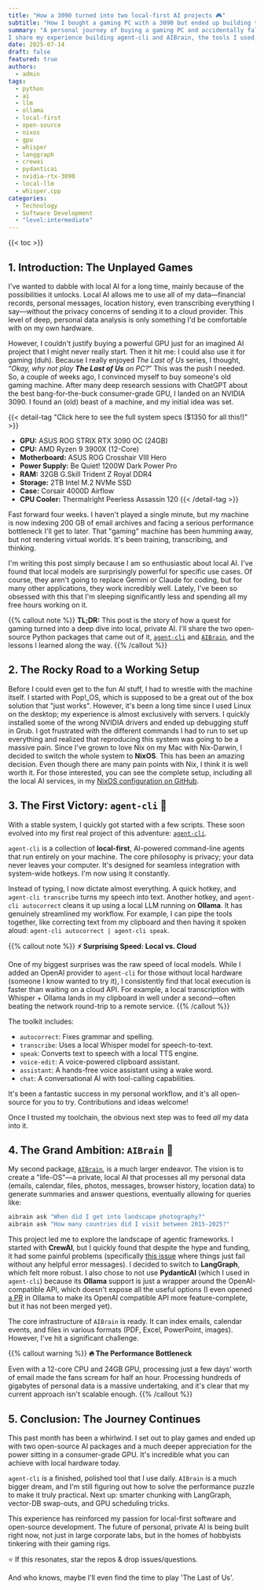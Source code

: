 ```yaml
---
title: "How a 3090 turned into two local‑first AI projects 🎮"
subtitle: "How I bought a gaming PC with a 3090 but ended up building two local-first Python AI packages instead."
summary: "A personal journey of buying a gaming PC and accidentally falling down the rabbit hole of local, private AI.
I share my experience building agent-cli and AIBrain, the tools I used, and the lessons I learned along the way."
date: 2025-07-14
draft: false
featured: true
authors:
  - admin
tags:
  - python
  - ai
  - llm
  - ollama
  - local-first
  - open-source
  - nixos
  - gpu
  - whisper
  - langgraph
  - crewai
  - pydanticai
  - nvidia-rtx-3090
  - local-llm
  - whisper.cpp
categories:
  - Technology
  - Software Development
  - "level:intermediate"
---
```


{{< toc >}}

## 1. Introduction: The Unplayed Games

I've wanted to dabble with local AI for a long time, mainly because of the possibilities it unlocks.
Local AI allows me to use all of my data—financial records, personal messages, location history, even transcribing everything I say—without the privacy concerns of sending it to a cloud provider.
This level of deep, personal data analysis is only something I'd be comfortable with on my own hardware.

However, I couldn't justify buying a powerful GPU just for an imagined AI project that I might never really start.
Then it hit me: I could also use it for gaming (duh).
Because I really enjoyed *The Last of Us* series, I thought, “*Okay, why not play **The Last of Us** on PC?*”
This was the push I needed.
So, a couple of weeks ago, I convinced myself to buy someone's old gaming machine.
After many deep research sessions with ChatGPT about the best bang-for-the-buck consumer-grade GPU, I landed on an NVIDIA 3090.
I found an (old) beast of a machine, and my initial idea was set.

{{< detail-tag "Click here to see the full system specs ($1350 for all this!)" >}}
*   **GPU:** ASUS ROG STRIX RTX 3090 OC (24GB)
*   **CPU:** AMD Ryzen 9 3900X (12-Core)
*   **Motherboard:** ASUS ROG Crosshair VIII Hero
*   **Power Supply:** Be Quiet! 1200W Dark Power Pro
*   **RAM:** 32GB G.Skill Trident Z Royal DDR4
*   **Storage:** 2TB Intel M.2 NVMe SSD
*   **Case:** Corsair 4000D Airflow
*   **CPU Cooler:** Thermalright Peerless Assassin 120
{{< /detail-tag >}}

Fast forward four weeks.
I haven't played a single minute, but my machine is now indexing 200 GB of email archives and facing a serious performance bottleneck I'll get to later.
That "gaming" machine has been humming away, but not rendering virtual worlds.
It's been training, transcribing, and thinking.

I'm writing this post simply because I am so enthusiastic about local AI.
I've found that local models are surprisingly powerful for specific use cases.
Of course, they aren't going to replace Gemini or Claude for coding, but for many other applications, they work incredibly well.
Lately, I've been so obsessed with this that I'm sleeping significantly less and spending all my free hours working on it.

{{% callout note %}}
**TL;DR:** This post is the story of how a quest for gaming turned into a deep dive into local, private AI.
I'll share the two open-source Python packages that came out of it, [`agent-cli`](https://github.com/basnijholt/agent-cli) and [`AIBrain`](https://github.com/basnijholt/aibrain), and the lessons I learned along the way.
{{% /callout %}}

## 2. The Rocky Road to a Working Setup

Before I could even get to the fun AI stuff, I had to wrestle with the machine itself.
I started with Pop!_OS, which is supposed to be a great out of the box solution that "just works".
However, it's been a long time since I used Linux on the desktop; my experience is almost exclusively with servers.
I quickly installed some of the wrong NVIDIA drivers and ended up debugging stuff in Grub.
I got frustrated with the different commands I had to run to set up everything and realized that reproducing this system was going to be a massive pain.
Since I've grown to love Nix on my Mac with Nix-Darwin, I decided to switch the whole system to **NixOS**.
This has been an amazing decision.
Even though there are many pain points with Nix, I think it is well worth it.
For those interested, you can see the complete setup, including all the local AI services, in my [NixOS configuration on GitHub](https://github.com/basnijholt/dotfiles/blob/841cd5fb94b65556e7a2cc7d8ea618f86b50bf1d/configs/nixos/configuration.nix).

## 3. The First Victory: `agent-cli` 🐍

With a stable system, I quickly got started with a few scripts.
These soon evolved into my first real project of this adventure: [`agent-cli`](https://github.com/basnijholt/agent-cli).

`agent-cli` is a collection of **local-first**, AI-powered command-line agents that run entirely on your machine.
The core philosophy is privacy; your data never leaves your computer.
It's designed for seamless integration with system-wide hotkeys.
I'm now using it constantly.

Instead of typing, I now dictate almost everything.
A quick hotkey, and `agent-cli transcribe` turns my speech into text.
Another hotkey, and `agent-cli autocorrect` cleans it up using a local LLM running on **Ollama**.
It has genuinely streamlined my workflow.
For example, I can pipe the tools together, like correcting text from my clipboard and then having it spoken aloud: `agent-cli autocorrect | agent-cli speak`.

{{% callout note %}}
**⚡ Surprising Speed: Local vs. Cloud**

One of my biggest surprises was the raw speed of local models.
While I added an OpenAI provider to `agent-cli` for those without local hardware (someone I know wanted to try it), I consistently find that local execution is faster than waiting on a cloud API.
For example, a local transcription with Whisper + Ollama lands in my clipboard in well under a second—often beating the network round-trip to a remote service.
{{% /callout %}}

The toolkit includes:
*   `autocorrect`: Fixes grammar and spelling.
*   `transcribe`: Uses a local Whisper model for speech-to-text.
*   `speak`: Converts text to speech with a local TTS engine.
*   `voice-edit`: A voice-powered clipboard assistant.
*   `assistant`: A hands-free voice assistant using a wake word.
*   `chat`: A conversational AI with tool-calling capabilities.

It's been a fantastic success in my personal workflow, and it's all open-source for you to try.
Contributions and ideas welcome!

Once I trusted my toolchain, the obvious next step was to feed *all* my data into it.

## 4. The Grand Ambition: `AIBrain` 🧠

My second package, [`AIBrain`](https://github.com/basnijholt/aibrain), is a much larger endeavor.
The vision is to create a "life-OS"—a private, local AI that processes all my personal data (emails, calendar, files, photos, messages, browser history, location data) to generate summaries and answer questions, eventually allowing for queries like:
```bash
aibrain ask "When did I get into landscape photography?"
aibrain ask "How many countries did I visit between 2015-2025?"
```

This project led me to explore the landscape of agentic frameworks.
I started with **CrewAI**, but I quickly found that despite the hype and funding, it had some painful problems (specifically [this issue](https://github.com/crewAIInc/crewAI/issues/3031) where things just fail without any helpful error messages).
I decided to switch to **LangGraph**, which felt more robust.
I also chose to not use **PydanticAI** (which I used in `agent-cli`) because its **Ollama** support is just a wrapper around the OpenAI-compatible API, which doesn't expose all the useful options (I even opened [a PR](https://github.com/ollama/ollama/pull/11249/) in Ollama to make its OpenAI compatible API more feature-complete, but it has not been merged yet).

The core infrastructure of `AIBrain` is ready.
It can index emails, calendar events, and files in various formats (PDF, Excel, PowerPoint, images).
However, I've hit a significant challenge.

{{% callout warning %}}
**🔥 The Performance Bottleneck**

Even with a 12-core CPU and 24GB GPU, processing just a few days’ worth of email made the fans scream for half an hour.
Processing hundreds of gigabytes of personal data is a massive undertaking, and it's clear that my current approach isn't scalable enough.
{{% /callout %}}

## 5. Conclusion: The Journey Continues

This past month has been a whirlwind.
I set out to play games and ended up with two open-source AI packages and a much deeper appreciation for the power sitting in a consumer-grade GPU.
It's incredible what you can achieve with local hardware today.

`agent-cli` is a finished, polished tool that I use daily.
`AIBrain` is a much bigger dream, and I'm still figuring out how to solve the performance puzzle to make it truly practical.
Next up: smarter chunking with LangGraph, vector-DB swap-outs, and GPU scheduling tricks.

This experience has reinforced my passion for local-first software and open-source development.
The future of personal, private AI is being built right now, not just in large corporate labs, but in the homes of hobbyists tinkering with their gaming rigs.

⭐ If this resonates, star the repos & drop issues/questions.

And who knows, maybe I'll even find the time to play 'The Last of Us'.
